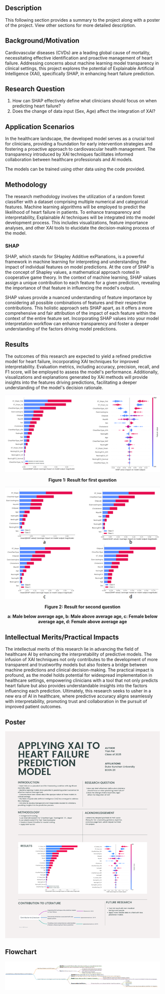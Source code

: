 ## Description
This following section provides a summary to the project along with a poster of the project. View other sections for more detailed description.

## Background/Motivation
Cardiovascular diseases (CVDs) are a leading global cause of mortality, necessitating effective identification and proactive management of heart failure. Addressing concerns about machine learning model transparency in clinical settings, this project explores the potential of Explainable Artificial Intelligence (XAI), specifically SHAP, in enhancing heart failure prediction.

## Research Question
1. How can SHAP effectively define what clinicians should focus on when predicting heart failure?
2. Does the change of data input (Sex, Age) affect the integration of XAI?

## Application Scenarios
In the healthcare landscape, the developed model serves as a crucial tool for clinicians, providing a foundation for early intervention strategies and fostering a proactive approach to cardiovascular health management. The transparency introduced by XAI techniques facilitates informed collaboration between healthcare professionals and AI models.

The models can be trained using other data using the code provided.

## Methodology
The research methodology involves the utilization of a random forest classifier with a dataset comprising multiple numerical and categorical features. Machine learning algorithms will be employed to predict the likelihood of heart failure in patients. To enhance transparency and interpretability, Explainable AI techniques will be integrated into the model development process. This includes visualizations, feature importance analyses, and other XAI tools to elucidate the decision-making process of the model.

### SHAP
SHAP, which stands for SHapley Additive exPlanations, is a powerful framework in machine learning for interpreting and understanding the impact of individual features on model predictions. At the core of SHAP is the concept of Shapley values, a mathematical approach rooted in cooperative game theory. In the context of machine learning, SHAP values assign a unique contribution to each feature for a given prediction, revealing the importance of that feature in influencing the model's output.

SHAP values provide a nuanced understanding of feature importance by considering all possible combinations of features and their respective contributions. This holistic approach sets SHAP apart, as it offers a more comprehensive and fair attribution of the impact of each feature within the context of the entire feature set. Incorporating SHAP values into your model interpretation workflow can enhance transparency and foster a deeper understanding of the factors driving model predictions.

## Results
The outcomes of this research are expected to yield a refined predictive model for heart failure, incorporating XAI techniques for improved interpretability. Evaluation metrics, including accuracy, precision, recall, and F1 score, will be employed to assess the model's performance. Additionally, visualizations and explanations generated by XAI methods will provide insights into the features driving predictions, facilitating a deeper understanding of the model's decision rationale.


<div align="center">

<img src="Result1.png" alt="Result">

**Figure 1: Result for first question**

</div>

<div align="center">
  
<img src="Result2.png" alt="Result">

**Figure 2: Result for second question**

**a: Male below average age, b: Male above average age, c: Female below average age, d: Female above average age**

</div>

## Intellectual Merits/Practical Impacts
The intellectual merits of this research lie in advancing the field of healthcare AI by enhancing the interpretability of predictive models. The infusion of XAI techniques not only contributes to the development of more transparent and trustworthy models but also fosters a bridge between machine predictions and clinical decision-making. The practical impact is profound, as the model holds potential for widespread implementation in healthcare settings, empowering clinicians with a tool that not only predicts heart failure but also provides understandable insights into the factors influencing each prediction. Ultimately, this research seeks to usher in a new era of AI in healthcare, where predictive accuracy aligns seamlessly with interpretability, promoting trust and collaboration in the pursuit of improved patient outcomes.

## Poster
<img src="Poster.png" alt="Poster">

## Flowchart
<img src="Flowchart.png" alt="Flowchart">
